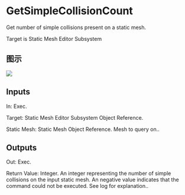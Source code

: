 # GetSimpleCollisionCount

Get number of simple collisions present on a static mesh.

Target is Static Mesh Editor Subsystem

## 图示

![]($-20221218-21034654.png)

## Inputs

In: Exec.

Target: Static Mesh Editor Subsystem Object Reference.

Static Mesh: Static Mesh Object Reference. Mesh to query on..  

## Outputs

Out: Exec.

Return Value: Integer. An integer representing the number of simple collisions on the input static mesh. An negative value indicates that the command could not be executed. See log for explanation..

